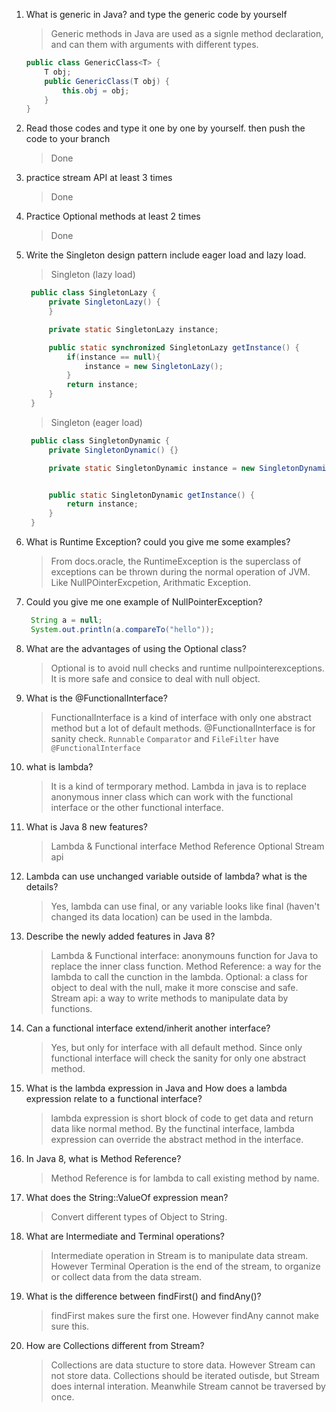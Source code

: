 1. What is generic in Java?  and type the generic code by yourself

    > Generic methods in Java are used as a signle method declaration, and can them with arguments with different types.  

    ```Java
    public class GenericClass<T> {
        T obj; 
        public GenericClass(T obj) {
            this.obj = obj; 
        }
    }
    ```

2. Read those codes and type it one by one by yourself. then push the code to your branch

    > Done 

3. practice stream API at least 3 times 
   
   > Done 

4. Practice Optional methods at least 2 times
   
   > Done 

5. Write the Singleton design pattern include eager load and lazy load. 
   
   > Singleton (lazy load)
   ```Java
    public class SingletonLazy {
        private SingletonLazy() {
        }

        private static SingletonLazy instance;

        public static synchronized SingletonLazy getInstance() {
            if(instance == null){
                instance = new SingletonLazy();
            }
            return instance;
        }
    }
   ```
   > Singleton (eager load)
   ```Java
    public class SingletonDynamic {
        private SingletonDynamic() {}

        private static SingletonDynamic instance = new SingletonDynamic();


        public static SingletonDynamic getInstance() {
            return instance;
        }
    }

   ```

6. What is Runtime Exception? could you give me some examples?

    > From docs.oracle, the RuntimeException is the superclass of exceptions can be thrown during the normal operation of JVM. Like NullPOinterExcpetion, Arithmatic Exception. 

7. Could you give me one example of NullPointerException?
   
   ```Java
    String a = null;
    System.out.println(a.compareTo("hello"));
   ```

8. What are the advantages of using the Optional class?
   
   > Optional is to avoid null checks and runtime nullpointerexceptions. It is more safe and consice to deal with null object. 

9.  What is the @FunctionalInterface?
    
    > FunctionalInterface is a kind of interface with only one abstract method but a lot of default methods. @FunctionalInterface is for sanity check. 
    > `Runnable` `Comparator` and `FileFilter` have `@FunctionalInterface`

10. what is lambda?
    
    > It is a kind of termporary method. Lambda in java is to replace anonymous inner class which can work with the functional interface or the other functional interface. 

11. What is Java 8 new features?
    
    > Lambda & Functional interface
    > Method Reference 
    > Optional 
    > Stream api 

12. Lambda can use unchanged variable outside of lambda? what is the details?

    > Yes, lambda can use final, or any variable looks like final (haven't changed its data location) can be used in the lambda. 

15. Describe the newly added features in Java 8?
    
    > Lambda & Functional interface: anonymouns function for Java to replace the inner class function. 
    > Method Reference: a way for the lambda to call the cunction in the lambda. 
    > Optional: a class for object to deal with the null, make it more conscise and safe. 
    > Stream api: a way to write methods to manipulate data by functions. 

16. Can a functional interface extend/inherit another interface?

    > Yes, but only for interface with all default method. Since only functional interface will check the sanity for only one abstract method. 

17. What is the lambda expression in Java and How does a lambda expression relate to a functional interface?
    
    > lambda expression is short block of code to get data and return data like normal method. By the functinal interface, lambda expression can override the abstract method in the interface. 

18. In Java 8, what is Method Reference?

    > Method Reference is for lambda to call existing method by name. 

19. What does the String::ValueOf expression mean?

    > Convert different types of Object to String. 

20. What are Intermediate and Terminal operations?

    > Intermediate operation in Stream is to manipulate data stream. However Terminal Operation is the end of the stream, to organize or collect data from the data stream. 

22. What is the difference between findFirst() and findAny()?

    > findFirst makes sure the first one. However findAny cannot make sure this. 

23. How are Collections different from Stream?
    
    > Collections are data stucture to store data. However Stream can not store data. Collections should be iterated outisde, but Stream does internal interation. Meanwhile Stream cannot be traversed by once. 
